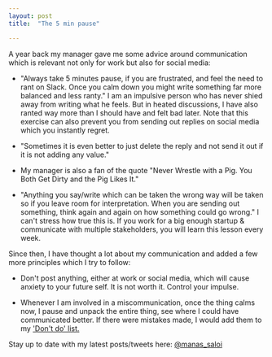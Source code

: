 ```yaml
---
layout: post
title:  "The 5 min pause"

---
```


A year back my manager gave me some advice around communication which is relevant not only for work but also for social media:

- "Always take 5 minutes pause, if you are frustrated, and feel the need to rant on Slack. Once you calm down you might write something far more balanced and less ranty." I am an impulsive person who has never shied away from writing what he feels. But in heated discussions, I have also ranted way more than I should have and felt bad later. Note that this exercise can also prevent you from sending out replies on social media which you instantly regret.

- "Sometimes it is even better to just delete the reply and not send it out if it is not adding any value."

- My manager is also a fan of the quote "Never Wrestle with a Pig. You Both Get Dirty and the Pig Likes It."

- "Anything you say/write which can be taken the wrong way will be taken so if you leave room for interpretation. When you are sending out something, think again and again on how something could go wrong." I can't stress how true this is. If you work for a big enough startup & communicate with multiple stakeholders, you will learn this lesson every week.

Since then, I have thought a lot about my communication and added a few more principles which I try to follow:

- Don't post anything, either at work or social media, which will cause anxiety to your future self. It is not worth it. Control your impulse.

- Whenever I am involved in a miscommunication, once the thing calms now, I pause and unpack the entire thing, see where I could have communicated better. If there were mistakes made, I would add them to my ['Don't do' list.](https://manassaloi.com/2019/11/24/build-measure-learn.html)

Stay up to date with my latest posts/tweets here: [@manas_saloi](http://twitter.com/manas_saloi)
